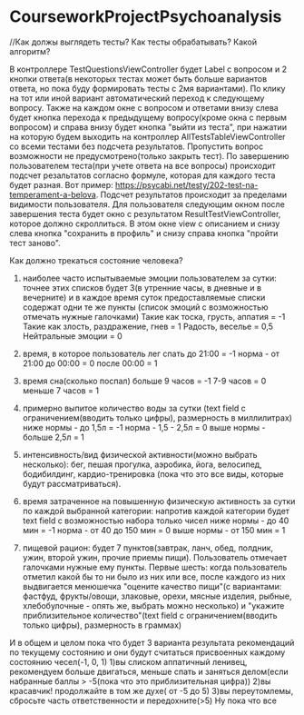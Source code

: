 # CourseworkProjectPsychoanalysis

//Как должы выглядеть тесты? Как тесты обрабатывать? Какой алгоритм?

В контроллере TestQuestionsViewController будет Label с вопросом и 2 кнопки ответа(в некоторых тестах может быть больше вариантов ответа, но пока буду формировать тесты с 2мя вариантами). По клику на тот или иной вариант автоматический переход к следующему вопросу. Также на каждом окне с вопросом и ответами внизу слева будет кнопка перехода к предыдущему вопросу(кроме окна с первым вопросом) и справа внизу будет кнопка "выйти из теста", при нажатии на которую будем выходить на контроллер AllTestsTableViewController со всеми тестами без подсчета результатов. Пропустить вопрос возможности не предусмотрено(только закрыть тест). По завершению пользователем теста(при учете ответа на все вопросы) происходит подсчет резальтатов согласно формуле, которая для каждого теста будет разная. Вот пример: https://psycabi.net/testy/202-test-na-temperament-a-belova. Подсчет результатов происходит за пределами видимости пользователя. Для пользователя следующим окном после завершения теста будет окно с результатом ResultTestViewController, которое должно скроллиться. В этом окне view с описанием  и снизу слева кнопка "сохранить в профиль" и снизу справа кнопка "пройти тест заново".
 
 Как должно трекаться состояние человека?
 
 1) наиболее часто испытываемые эмоции пользователем за сутки: точнее этих списков будет 3(в утренние часы, в дневные и в вечерните) и в каждое время суток предоставляемые списки содержат одни те же пункты (список эмоций с возможностью отмечать нужные галочками)
Такие как тоска, грусть, аппатия  = -1
Такие как злость, раздражение, гнев = 1
Радость, веселье = 0,5
Нейтральные эмоции = 0
 
 2) время, в которое пользователь лег спать 
 до 21:00 = -1
 норма - от 21:00 до 00:00 = 0
 после 00:00 = 1
 
 3) время сна(сколько поспал) 
 больше 9 часов = -1
 7-9 часов = 0
 меньше 7 часов = 1
 
 4) примерно выпитое количество воды за сутки (text field с ограничением(вводить только цифры), размерность в миллилитрах)
 ниже нормы - до 1,5л = -1
 норма - 1,5 - 2,5л = 0
 выше нормы - больше 2,5л = 1
 
 5) интенсивность/вид физической активности(можно выбрать несколько): бег, пешая прогулка, аэробика, йога, велосипед, бодибилдинг, кардио-тренировка (пока что это все виды, которые будут рассматриваться).

 
 6) время затраченное на повышенную физическую активность за сутки по каждой выбранной категории: напротив каждой категории будет text field с возможностью набора только чисел
 ниже нормы - до 40 мин = -1
 норма - от 40 до 150 мин = 0
 выше нормы - от 150 мин = 1
 
 7) пищевой рацион: будет 7 пунктов(завтрак, ланч, обед, полдник, ужин, второй ужин, прочие приемы пищи). Пользователь отмечает галочками нужные ему пункты. Первые шесть: когда пользователь отметил какой бы то ни было из них или все, после каждого из них выдвигается менюшечка "оцените качество пищи"(с вариантами: фастфуд, фрукты/овощи, злаковые, орехи, мясные изделия, рыбные, хлебобулочные - опять же, выбрать можно несколько) и "укажите приблизительное количество"(text field c ограничением(вводить только цифры), размерность в граммах)
 
 
 И в общем и целом пока что будет 3 варианта результата рекомендаций по текущему состоянию и они будут считаться присвоенных каждому состоянию чесел(-1, 0, 1)
 1)вы слиском аппатичный ленивец, рекомендуем больше двигаться, меньше спать и заняться делом(если набранные баллы > -5(пока что это приблизительная цифра))
 2)вы красавчик! продолжайте в том же духе( от -5 до 5)
 3)вы переутомлемы, сбросьте часть ответственности и передохните(>5)
 Ну пока что все
